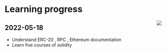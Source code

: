 # Learning progress


<a href="https://github.com/anuraghazra/github-readme-stats">
  <img align="right" src="https://github-readme-stats.vercel.app/api?username=china-xuhappy&show_icons=true&theme=dark&count_private=true" />
</a>

## 2022-05-18
- Understand ERC-20 , RPC , Ethereum documentation
- Learn five courses of solidity
